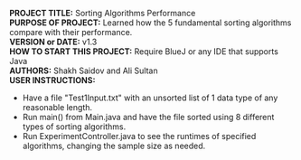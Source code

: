 **PROJECT TITLE:** Sorting Algorithms Performance\
**PURPOSE OF PROJECT:** Learned how the 5 fundamental sorting algorithms compare with their performance.\
**VERSION or DATE:** v1.3\
**HOW TO START THIS PROJECT:** Require BlueJ or any IDE that supports Java\
**AUTHORS:** Shakh Saidov and Ali Sultan\
**USER INSTRUCTIONS:**
- Have a file "Test1Input.txt" with an unsorted list of 1 data type of any reasonable length.
- Run main() from Main.java and have the file sorted using 8 different types of sorting algorithms.
- Run ExperimentController.java to see the runtimes of specified algorithms, changing the sample size as needed.
